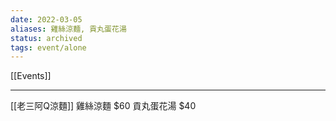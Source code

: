 ```yaml
---
date: 2022-03-05
aliases: 雞絲涼麵, 貢丸蛋花湯
status: archived
tags: event/alone
---
```


[[Events]]

---

[[老三阿Q涼麵]]
雞絲涼麵 $60 
貢丸蛋花湯 $40

